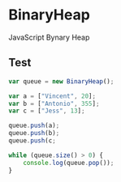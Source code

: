 # BinaryHeap
JavaScript Bynary Heap

## Test

``` javascript
var queue = new BinaryHeap();

var a = ["Vincent", 20];
var b = ["Antonio", 355];
var c = ["Jess", 13];

queue.push(a);
queue.push(b);
queue.push(c;

while (queue.size() > 0) {
    console.log(queue.pop());
}
```
